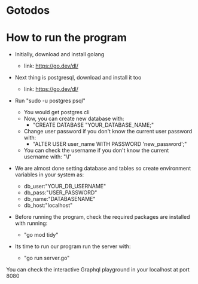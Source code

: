 # Gotodos

# How to run the program

- Initially, download and install golang

  - link: https://go.dev/dl/

- Next thing is postgresql, download and install it too

  - link: https://go.dev/dl/

- Run "sudo -u postgres psql"
  - You would get postgres cli
  - Now, you can create new database with:
    - "CREATE DATABASE "YOUR_DATABASE_NAME;"
  - Change user password if you don't know the current user password with:
    - "ALTER USER user_name WITH PASSWORD 'new_password';"
  - You can check the username if you don't know the current username with:
    "\l"
- We are almost done setting database and tables so create environment variables in your system as:

  - db_user:"YOUR_DB_USERNAME"
  - db_pass:"USER_PASSWORD"
  - db_name:"DATABASENAME"
  - db_host:"localhost"

- Before running the program, check the required packages are installed with running:
  - "go mod tidy"
- Its time to run our program run the server with:
  - "go run server.go"

You can check the interactive Graphql playground in your localhost at port 8080
